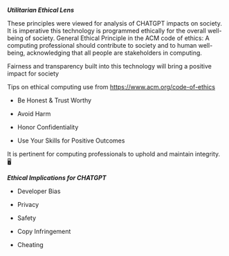 ***Utilitarian Ethical Lens***


These principles were viewed for analysis of CHATGPT impacts on society.
It is imperative this technology is programmed ethically for the overall well-being of society.
General Ethical Principle in the ACM code of ethics:  A computing professional should
contribute to society and to human well-being, acknowledging that all people are stakeholders in computing.

Fairness and transparency built into this technology will bring a positive impact for society


Tips on ethical computing use from https://www.acm.org/code-of-ethics

- Be Honest & Trust Worthy

- Avoid Harm

- Honor Confidentiality

- Use Your Skills for Positive Outcomes

It is pertinent for computing professionals to uphold and maintain integrity.   🖥️


***Ethical Implications for CHATGPT***


- Developer Bias
         
- Privacy 
                   
- Safety 
                        
- Copy Infringement

- Cheating
